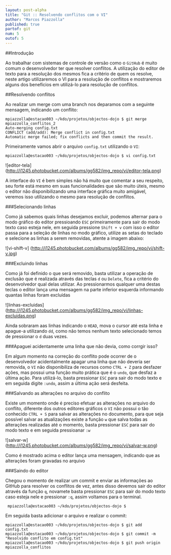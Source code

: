 ```yaml
---
layout: post-alpha
title: "Git :: Resolvendo conflitos com o VI"
author: "Marcos Piazzolla"
published: true
partof: git
num: 5
outof: 5
---
```


##Introdução

Ao trabalhar com sistemas de controle de versão como o `GitHub` é muito comum o desenvolvedor ter 
que resolver conflitos. A utilização do editor de texto para a resolução dos mesmos fica a critério
de quem os resolve, neste artigo utilizaremos o VI para a resolução de conflitos e mostraremos alguns
dos benefícios em utilizá-lo para resolução de conflitos.

##Resolvendo conflitos

Ao realizar um merge com uma branch nos deparamos com a seguinte mensagem, indicando um conflito:

    mpiazzolla@estacao003 ~/kdo/projetos/objectos-dojo $ git merge mpiazzolla_conflitos_2
	Auto-merging config.txt
	CONFLICT (add/add): Merge conflict in config.txt
	Automatic merge failed; fix conflicts and then commit the result.
 
Primeiramente vamos abrir o arquivo `config.txt` utilizando o `VI`:

	mpiazzolla@estacao003 ~/kdo/projetos/objectos-dojo $ vi config.txt
	
![editor-tela] (http://i1245.photobucket.com/albums/gg582/img_repo/vi/editor-tela.png)	
	 
A interface do `VI` é bem simples não há muito que comentar a seu respeito, seu forte está mesmo
em suas funcionalidades que são muito úteis, mesmo o editor não disponibilizando uma interface gráfica 
muito amigável, veremos isso utilizando o mesmo para resolução de conflitos. 

###Selecionando linhas

Como já sabemos quais linhas desejamos excluir, podemos alternar para o modo gráfico do editor pressioando
`ESC` primeiramente para sair do modo texto caso esteja nele, em seguida pressione `Shift + v` com isso o
editor passa para a seleção de linhas no modo gráfico, utilize as setas do teclado e selecione as linhas 
a serem removidas, atente a imagem abaixo:

![vi-shift-v] (http://i1245.photobucket.com/albums/gg582/img_repo/vi/shift-v.jpg)

###Excluindo linhas

Como já foi definido o que será removido, basta utilizar a operação de exclusão que é realizada através das
teclas `d` ou `Delete`, fica a critério do desenvolvedor qual delas utilizar. Ao pressionarmos qualquer uma
destas teclas o editor lança uma mensagem na parte inferior esquerda informando quantas linhas foram excluídas

![linhas-excluidas] (http://i1245.photobucket.com/albums/gg582/img_repo/vi/linhas-excluidas.png)

Ainda sobraram aas linhas indicando o `HEAD`, mova o cursor até esta linha e apague-a utilizando `dd`,
como não temos nenhum texto selecionado temos de pressionar o `d` duas vezes.

###Apaguei acidentamente uma linha que não devia, como corrgir isso?

Em algum momento na correção do conflito pode ocorrer de o desenvolvedor acidentalmente apagar uma linha que
não deveria ser removida, o `VI` não disponibiliza de recursos como `CTRL + Z` para desfazer ações, mas
possui uma função muito prática que é o `undo`, que desfaz a última ação. Para utilizá-lo, basta pressionar 
`ESC` para sair do modo texto e em seguida digite `:undo`, assim a última ação será desfeita.

###Salvando as alterações no arquivo do conflito

Existe um momento onde é preciso efetuar as alterações no arquivo do conflito, diferente dos outros editores 
gráficos o `VI` não possui o tão conhecido `CTRL + S` para salvar as alterações no documento, para que seja 
possível salvar as atualizações existe a função `w` que salva todas as alterações realizadas até o momento, 
basta pressionar `ESC` para sair do modo texto e em seguida pressioanar `:w` 

![salvar-w] (http://i1245.photobucket.com/albums/gg582/img_repo/vi/salvar-w.png)

Como é mostrado acima o editor lança uma mensagem, indicando que as alterações foram gravadas no arquivo

###Saindo do editor

Chegou o momento de realizar um commit e enviar as informações ao GitHub para resolver os conflitos de 
vez, antes disso devemos sair do editor através da função `q`, novamete basta pressionar `ESC` para sair do 
modo texto caso esteja nele e pressionar `:q`, assim voltamos para o terminal.

	 mpiazzolla@estacao003 ~/kdo/projetos/objectos-dojo $
	 
Em seguida basta adicionar o arquivo e realizar o commit:
	
	mpiazzolla@estacao003 ~/kdo/projetos/objectos-dojo $ git add config.txt
	mpiazzolla@estacao003 ~/kdo/projetos/objectos-dojo $ git commit -m "Resolvido conflito em config.txt"
	mpiazzolla@estacao003 ~/kdo/projetos/objectos-dojo $ git push origin mpiazzolla_conflitos